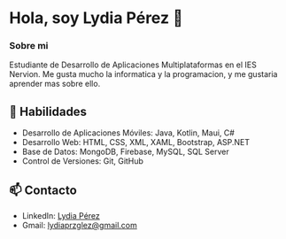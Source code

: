 # Hola, soy Lydia Pérez 👋

### Sobre mi

Estudiante de Desarrollo de Aplicaciones
Multiplataformas en el IES Nervion.
Me gusta mucho la informatica y la programacion,
y me gustaria aprender mas sobre ello.

## 🚀 Habilidades

- Desarrollo de Aplicaciones Móviles: Java, Kotlin, Maui, C#
- Desarrollo Web: HTML, CSS, XML, XAML, Bootstrap, ASP.NET
- Base de Datos: MongoDB, Firebase, MySQL, SQL Server
- Control de Versiones: Git, GitHub

## 📫 Contacto

- LinkedIn: [Lydia Pérez](https://www.linkedin.com/in/lydia-perez-gonzalez-062564250/)
- Gmail: lydiaprzglez@gmail.com